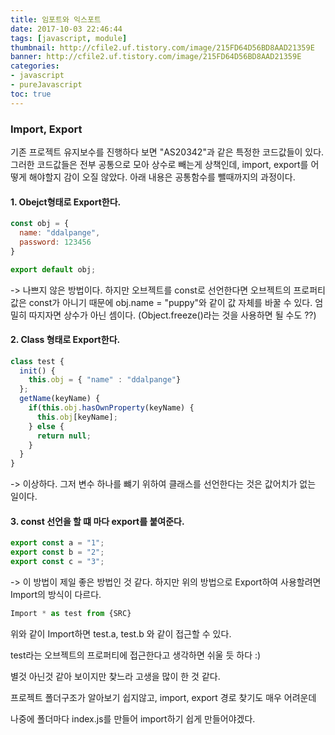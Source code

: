 ```yaml
---
title: 임포트와 익스포트
date: 2017-10-03 22:46:44
tags: [javascript, module]
thumbnail: http://cfile2.uf.tistory.com/image/215FD64D56BD8AAD21359E
banner: http://cfile2.uf.tistory.com/image/215FD64D56BD8AAD21359E
categories:
- javascript
- pureJavascript
toc: true
---
```



###  Import, Export

기존 프로젝트 유지보수를 진행하다 보면 "AS20342"과 같은 특정한 코드값들이 있다. 그러한 코드값들은 전부 공통으로 모아 상수로 빼는게 상책인데, import, export를 어떻게 해야할지 감이 오질 않았다. 아래 내용은 공통함수를 뺄때까지의 과정이다.


#### 1. Obejct형태로 Export한다.

```javascript
const obj = {
  name: "ddalpange",
  password: 123456
}

export default obj;
```

<!-- more -->


-> 나쁘지 않은 방법이다. 하지만 오브젝트를 const로 선언한다면 오브젝트의 프로퍼티 값은 const가 아니기 때문에 obj.name  = "puppy"와 같이 값 자체를 바꿀 수 있다. 엄밀히 따지자면 상수가 아닌 셈이다. (Object.freeze()라는 것을 사용하면 될 수도 ??)

#### 2. Class 형태로 Export한다.

```javascript
class test {
  init() {
    this.obj = { "name" : "ddalpange"}
  };
  getName(keyName) {
    if(this.obj.hasOwnProperty(keyName) {
      this.obj[keyName];
    } else {
      return null;
    }
  }
}
```

-> 이상하다. 그저 변수 하나를 뺴기 위하여 클래스를 선언한다는 것은 값어치가 없는 일이다.

#### 3. const 선언을 할 떄 마다 export를 붙여준다.

```javascript
export const a = "1";
export const b = "2";
export const c = "3";
```
-> 이 방법이 제일 좋은 방법인 것 같다. 하지만 위의 방법으로 Export하여 사용할려면 Import의 방식이 다르다.

```javascript
Import * as test from {SRC}
```

위와 같이 Import하면 test.a, test.b 와 같이 접근할 수 있다.

test라는 오브젝트의 프로퍼티에 접근한다고 생각하면 쉬울 듯 하다 :)

별것 아닌것 같아 보이지만 찾느라 고생을 많이 한 것 같다.

프로젝트 폴더구조가 알아보기 쉽지않고, import, export 경로 찾기도 매우 어려운데

나중에 폴더마다 index.js를 만들어 import하기 쉽게 만들어야겠다. 
<!--stackedit_data:
eyJoaXN0b3J5IjpbLTI0MTU5NTUyNF19
-->